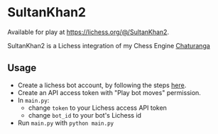 # SultanKhan2

Available for play at https://lichess.org/@/SultanKhan2.

SultanKhan2 is a Lichess integration of my Chess Engine [Chaturanga](https://github.com/Cheran-Senthil/Chaturanga)

## Usage

- Create a lichess bot account, by following the steps [here](https://lichess.org/api#tag/Chess-Bot).
- Create an API access token with "Play bot moves" permission.
- In `main.py`:
    - change `token` to your Lichess access API token
    - change `bot_id` to your bot's Lichess id
- Run `main.py` with `python main.py`
